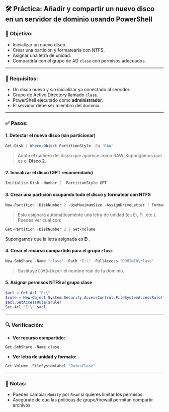 ## 🛠️ Práctica: Añadir y compartir un nuevo disco en un servidor de dominio usando PowerShell

### 🎯 Objetivo:

- Inicializar un nuevo disco.
- Crear una partición y formatearla con NTFS.
- Asignar una letra de unidad.
- Compartirla con el grupo de AD `clase` con permisos adecuados.

---

### 🧾 Requisitos:

- Un disco nuevo y sin inicializar ya conectado al servidor.
- Grupo de Active Directory llamado `clase`.
- PowerShell ejecutado como **administrador**.
- El servidor debe ser miembro del dominio.

---

### ✅ Pasos:

#### 1. **Detectar el nuevo disco (sin particionar)**

```powershell
Get-Disk | Where-Object PartitionStyle -Eq 'RAW'
```

> Anota el número del disco que aparece como RAW. Supongamos que es el **Disco 2**.

#### 2. **Inicializar el disco (GPT recomendado)**

```powershell
Initialize-Disk -Number 2 -PartitionStyle GPT
```

#### 3. **Crear una partición ocupando todo el disco y formatear con NTFS**

```powershell
New-Partition -DiskNumber 2 -UseMaximumSize -AssignDriveLetter | Format-Volume -FileSystem NTFS -NewFileSystemLabel "DatosClase" -Confirm:$false
```

> Esto asignará automáticamente una letra de unidad (ej: E:, F:, etc.). Puedes ver cuál con:

```powershell
Get-Partition -DiskNumber 2 | Get-Volume
```

Supongamos que la letra asignada es **E:**.

#### 4. **Crear el recurso compartido para el grupo `clase`**

```powershell
New-SmbShare -Name "clase" -Path "E:\" -FullAccess "DOMINIO\clase"
```

> Sustituye `DOMINIO` por el nombre real de tu dominio.

#### 5. **Asignar permisos NTFS al grupo clase**

```powershell
$acl = Get-Acl "E:\"
$rule = New-Object System.Security.AccessControl.FileSystemAccessRule("DOMINIO\clase", "Modify", "ContainerInherit,ObjectInherit", "None", "Allow")
$acl.SetAccessRule($rule)
Set-Acl "E:\" $acl
```

---

### 🔍 Verificación:

- **Ver recurso compartido:**

```powershell
Get-SmbShare -Name clase
```

- **Ver letra de unidad y formato:**

```powershell
Get-Volume -FileSystemLabel "DatosClase"
```

---

### 📝 Notas:

- Puedes cambiar `Modify` por `Read` si quieres limitar los permisos.
- Asegúrate de que las políticas de grupo/firewall permitan compartir archivos.

